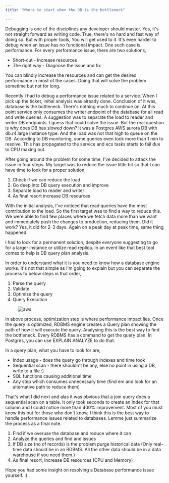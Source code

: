 ```yaml
---
title: "Where to start when the DB is the bottleneck"

---
```


Debugging is one of the disciplines any developer should master. Yes, it's not straight forward as writing code. True, there's no hard and fast way of doing so. But with proper tools, You will get used to it. It's even harder to debug when an issue has no functional impact. One such case is performance. For every performance issue, there are two solutions,
 - Short-cut - Increase resources
 - The right way - Diagnose the issue and fix

You can blindly increase the resources and can get the desired performance in most of the cases. Doing that will solve the problem sometime but not for long. 

Recently I had to debug a performance issue related to a service. When I pick up the ticket, initial analysis was already done. Conclusion of it was, database is the bottleneck. There's nothing much to continue on. At this point service only consumes the writer endpoint of the database for all read and write queries. A suggestion was to separate the load to reader and writer DB endpoints. I guess that could solve the issue. But the real question is why does DB has slowed down? It was a Postgres AWS aurora DB with db.r4.large instance type. And the load was not that high to queue on the DB. According to DB monitoring, some queries even took more than 1 min to resolve. This has propagated to the service and ecs tasks starts to fail due to CPU maxing out. 

After going around the problem for some time, I've decided to attack the issue in four steps. My target was to reduce the issue little bit so that I can have time to look for a proper solution,

 1. Check if we can reduce the load 
 2. Go deep into DB query execution and improve 
 3. Separate load to reader and writer 
 4. As final resort increase DB resources

With the initial analysis, I've noticed that read queries have the most contribution to the load. So the first target was to find a way to reduce this. We were able to find few places where we fetch data more than we want and immediately push the changes to production, reducing them. Did it work? Yes, it did for 2-3 days. Again on a peak day at peak time, same thing happened. 

I had to look for a permanent solution, despite everyone suggesting to go for a larger instance or utilize read replica. In an event like that best tool comes to help is DB query plan analysis. 

In order to understand what it is you need to know how a database engine works. It's not that simple as I'm going to explain but you can separate the process to below steps in that order,

 1. Parse the query 
 2. Validate
 3. Optimize the query
 4. Query Execution
 
 <figure>
   <img src="{{ base_path }}/images/post8-1.png" alt="aws">
 </figure>

In above process, optimization step is where performance impact lies. Once the query is optimized, RDBMS engine creates a Query plan showing the path of how it will execute the query. Analysing this is the best way to find the bottleneck. Every RDBMS has a command to get the query plan. In Postgres, you can use EXPLAIN ANALYZE to do that. 

In a query plan, what you have to look for are,
 - Index usage - does the query go through indexes and time took
 - Sequential scan - there shouldn't be any, else no point in using a DB, write to a file :)
 - SQL functions causing additional time
 - Any step which consumes unnecessary time (find em and look for an alternative path to reduce them)

That's what I did next and alas it was obvious that a join query does a sequential scan on a table. It only took seconds to create an Index for that column and I could notice more than 400% improvement. Most of you must know this but for those who don't know, I think this is the best way to handle performance issues related to databases. Lemme just summarize the process as a final note.

 1. Find if we overuse the database and reduce where it can
 2. Analyze the queries and find and issues
 3. If DB size (no of records) is the problem purge historical data (Only real-time data should be in an RDBMS. All the other data should be in a data warehouse if you need them.)
 4. As final resort, increase DB resources (CPU and Memory)

Hope you had some insight on resolving a Database performance issue yourself.   :)

 